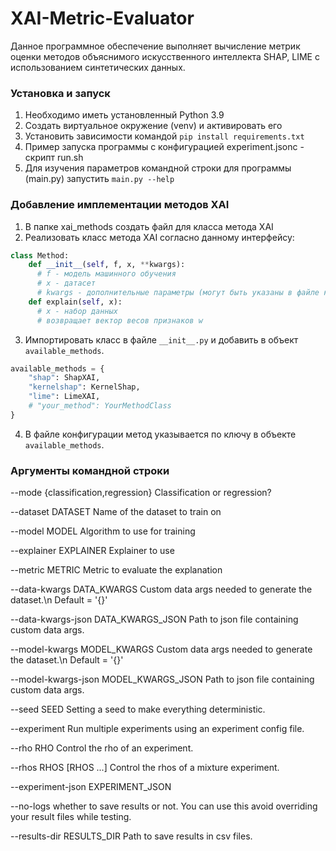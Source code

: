 # XAI-Metric-Evaluator

Данное программное обеспечение выполняет вычисление метрик оценки методов объяснимого искусственного интеллекта SHAP, LIME с использованием синтетических данных.

### Установка и запуск
1. Необходимо иметь установленный Python 3.9
2. Создать виртуальное окружение (venv) и активировать его
3. Установить зависимости командой `pip install requirements.txt`
4. Пример запуска программы с конфигурацией experiment.jsonc - скрипт run.sh
5. Для изучения параметров командной строки для программы (main.py) запустить `main.py --help`

### Добавление имплементации методов XAI
1. В папке xai_methods создать файл для класса метода XAI
2. Реализовать класс метода XAI согласно данному интерфейсу:
``` Python
class Method:
    def __init__(self, f, x, **kwargs):
      # f - модель машинного обучения
      # x - датасет
      # kwargs - дополнительные параметры (могут быть указаны в файле конфигурации)
    def explain(self, x):
      # x - набор данных
      # возвращает вектор весов признаков w
```
3. Импортировать класс в файле `__init__.py` и добавить в объект `available_methods`.
``` Python
available_methods = {
    "shap": ShapXAI,
    "kernelshap": KernelShap,
    "lime": LimeXAI,
    # "your_method": YourMethodClass
}
```
4. В файле конфигурации метод указывается по ключу в объекте `available_methods`.

### Аргументы командной строки

  --mode {classification,regression}
                        Classification or regression?
                        
  --dataset DATASET     Name of the dataset to train on
  
  --model MODEL         Algorithm to use for training
  
  --explainer EXPLAINER
                        Explainer to use
                        
  --metric METRIC       Metric to evaluate the explanation
  
  --data-kwargs DATA_KWARGS
                        Custom data args needed to generate the dataset.\n Default = '{}'
                        
  --data-kwargs-json DATA_KWARGS_JSON
                        Path to json file containing custom data args.
                        
  --model-kwargs MODEL_KWARGS
                        Custom data args needed to generate the dataset.\n Default = '{}'
                        
  --model-kwargs-json MODEL_KWARGS_JSON
                        Path to json file containing custom data args.
                        
  --seed SEED           Setting a seed to make everything deterministic.
  
  --experiment          Run multiple experiments using an experiment config file.
  
  --rho RHO             Control the rho of an experiment.
  
  --rhos RHOS [RHOS ...]
                        Control the rhos of a mixture experiment.
                        
  --experiment-json EXPERIMENT_JSON
  
  --no-logs             whether to save results or not. You can use this avoid overriding your result files while testing.
  
  --results-dir RESULTS_DIR
                        Path to save results in csv files.

